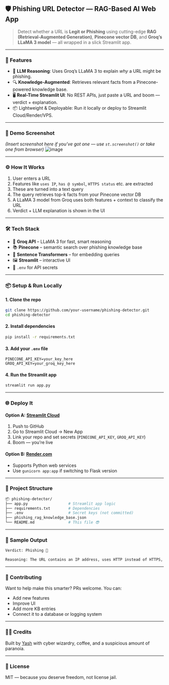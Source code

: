 
## 🛡️ Phishing URL Detector — RAG-Based AI Web App

> Detect whether a URL is **Legit or Phishing** using cutting-edge **RAG (Retrieval-Augmented Generation)**, **Pinecone vector DB**, and **Groq’s LLaMA 3 model** — all wrapped in a slick Streamlit app.

---

### 🚀 Features

* 🧠 **LLM Reasoning**: Uses Groq’s LLaMA 3 to explain *why* a URL might be phishing.
* 🔍 **Knowledge-Augmented**: Retrieves relevant facts from a Pinecone-powered knowledge base.
* 🖥️ **Real-Time Streamlit UI**: No REST APIs, just paste a URL and boom — verdict + explanation.
* 📦 Lightweight & Deployable: Run it locally or deploy to Streamlit Cloud/Render/VPS.

---

### 📸 Demo Screenshot

*(Insert screenshot here if you’ve got one — use `st.screenshot()` or take one from browser)*
![image](https://github.com/user-attachments/assets/997156c5-b919-4c9b-9e23-c86b5ed6690e)

---

### ⚙️ How It Works

1. User enters a URL
2. Features like `uses IP`, `has @ symbol`, `HTTPS status` etc. are extracted
3. These are turned into a text query
4. The query retrieves top-k facts from your Pinecone vector DB
5. A LLaMA 3 model from Groq uses both features + context to classify the URL
6. Verdict + LLM explanation is shown in the UI

---

### 🛠️ Tech Stack

* 🧠 **Groq API** – LLaMA 3 for fast, smart reasoning
* 📚 **Pinecone** – semantic search over phishing knowledge base
* 🧩 **Sentence Transformers** – for embedding queries
* 🖼️ **Streamlit** – interactive UI
* 🔐 `.env` for API secrets

---

### 📦 Setup & Run Locally

#### 1. Clone the repo

```bash
git clone https://github.com/your-username/phishing-detector.git
cd phishing-detector
```

#### 2. Install dependencies

```bash
pip install -r requirements.txt
```

#### 3. Add your `.env` file

```env
PINECONE_API_KEY=your_key_here
GROQ_API_KEY=your_groq_key_here
```

#### 4. Run the Streamlit app

```bash
streamlit run app.py
```

---

### 🌐 Deploy It

#### Option A: [Streamlit Cloud](https://streamlit.io/cloud)

1. Push to GitHub
2. Go to Streamlit Cloud → New App
3. Link your repo and set secrets (`PINECONE_API_KEY`, `GROQ_API_KEY`)
4. Boom — you’re live

#### Option B: [Render.com](https://render.com)

* Supports Python web services
* Use `gunicorn app:app` if switching to Flask version

---

### 📁 Project Structure

```bash
📦 phishing-detector/
├── app.py                  # Streamlit app logic
├── requirements.txt        # Dependencies
├── .env                    # Secret keys (not committed)
├── phishing_rag_knowledge_base.json
└── README.md               # This file 😎
```

---

### 🧪 Sample Output

```txt
Verdict: Phishing 🚨

Reasoning: The URL contains an IP address, uses HTTP instead of HTTPS, and includes suspicious patterns often associated with phishing campaigns. Based on similar entries in the knowledge base, this is highly likely to be a phishing attempt.
```

---

### 🤝 Contributing

Want to help make this smarter? PRs welcome. You can:

* Add new features
* Improve UI
* Add more KB entries
* Connect it to a database or logging system

---

### 🧙‍♂️ Credits

Built by [Yash](#) with cyber wizardry, coffee, and a suspicious amount of paranoia.

---

### 📜 License

MIT — because you deserve freedom, not license jail.
